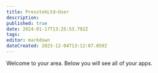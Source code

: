 ```yaml
---
title: PresstekLtd~User
description: 
published: true
date: 2024-01-17T13:25:53.792Z
tags: 
editor: markdown
dateCreated: 2023-12-04T13:12:07.059Z
---
```


Welcome to your area. Below you will see all of your apps.<br><br>